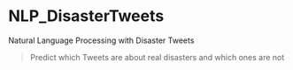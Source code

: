 # NLP_DisasterTweets

Natural Language Processing with Disaster Tweets
>Predict which Tweets are about real disasters and which ones are not
